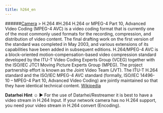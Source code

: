 ```yaml
---
title: h264_en
---
```

######[Camera](/restreamer/wiki/cameratechnology_en.html) > H.264
#H.264
H.264 or MPEG-4 Part 10, Advanced Video Coding (MPEG-4 AVC) is a video coding format that is currently one of the most commonly used formats for the recording, compression, and distribution of video content. The final drafting work on the first version of the standard was completed in May 2003, and various extensions of its capabilities have been added in subsequent editions.
H.264/MPEG-4 AVC is a block-oriented motion-compensation-based video compression standard developed by the ITU-T Video Coding Experts Group (VCEG) together with the ISO/IEC JTC1 Moving Picture Experts Group (MPEG). The project partnership effort is known as the Joint Video Team (JVT). The ITU-T H.264 standard and the ISO/IEC MPEG-4 AVC standard (formally, ISO/IEC 14496-10 – MPEG-4 Part 10, Advanced Video Coding) are jointly maintained so that they have identical technical content. <a href="https://en.wikipedia.org/wiki/H.264/MPEG-4_AVC" target="_blank">Wikipedia</a>  

**Datarhei Hint** ☺ ► For the use of Datarhei/Restreamer it is best to have a video stream in H.264 Input. If your network camera has no H.264 support, you need your video stream in H.264 convert (Encoding).